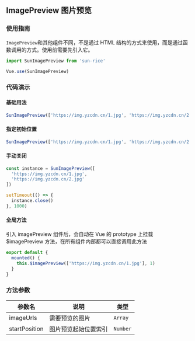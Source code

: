 ## ImagePreview 图片预览

### 使用指南

`ImagePreview`和其他组件不同，不是通过 HTML 结构的方式来使用，而是通过函数调用的方式。使用前需要先引入它。

```js
import SunImagePreview from 'sun-rice'

Vue.use(SunImagePreview)
```

### 代码演示

#### 基础用法

```javascript
SunImagePreview(['https://img.yzcdn.cn/1.jpg', 'https://img.yzcdn.cn/2.jpg'])
```

#### 指定初始位置

```javascript
SunImagePreview(['https://img.yzcdn.cn/1.jpg', 'https://img.yzcdn.cn/2.jpg'], 1)
```

#### 手动关闭

```javascript
const instance = SunImagePreview([
  'https://img.yzcdn.cn/1.jpg',
  'https://img.yzcdn.cn/2.jpg'
])

setTimeout(() => {
  instance.close()
}, 1000)
```

#### 全局方法

引入 imagePreview 组件后，会自动在 Vue 的 prototype 上挂载 $imagePreview 方法，在所有组件内部都可以直接调用此方法

```js
export default {
  mounted() {
    this.$imagePreview(['https://img.yzcdn.cn/1.jpg'], 1)
  }
}
```

### 方法参数

| 参数名        | 说明                 | 类型     |
| ------------- | -------------------- | -------- |
| imageUrls     | 需要预览的图片       | `Array`  |
| startPosition | 图片预览起始位置索引 | `Number` |
